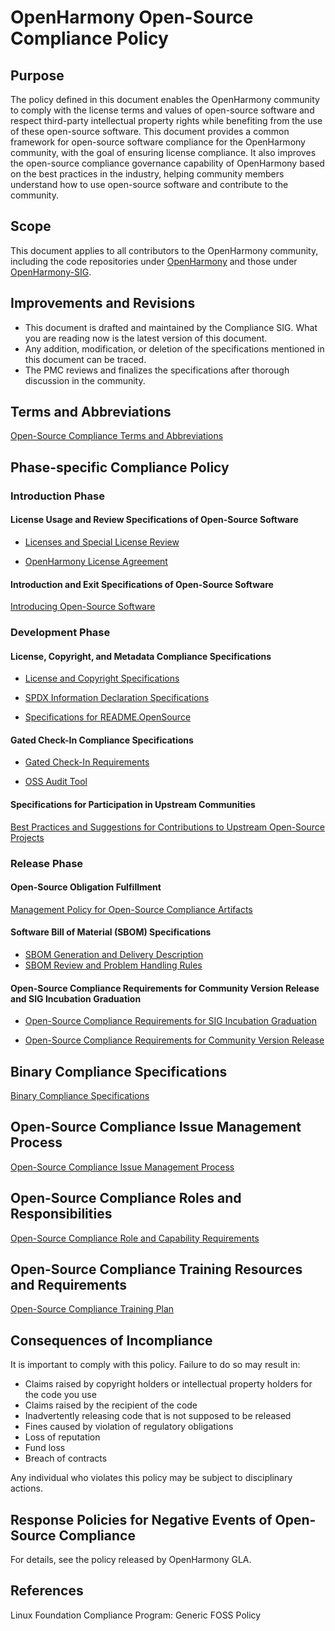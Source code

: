 # OpenHarmony Open-Source Compliance Policy

## Purpose

The policy defined in this document enables the OpenHarmony community to comply with the license terms and values of open-source software and respect third-party intellectual property rights while benefiting from the use of these open-source software. This document provides a common framework for open-source software compliance for the OpenHarmony community, with the goal of ensuring license compliance. It also improves the open-source compliance governance capability of OpenHarmony based on the best practices in the industry, helping community members understand how to use open-source software and contribute to the community.

## Scope

This document applies to all contributors to the OpenHarmony community, including the code repositories under [OpenHarmony](https://gitee.com/openharmony) and those under [OpenHarmony-SIG](https://gitee.com/openharmony-sig).

## Improvements and Revisions

- This document is drafted and maintained by the Compliance SIG. What you are reading now is the latest version of this document.
- Any addition, modification, or deletion of the specifications mentioned in this document can be traced.
- The PMC reviews and finalizes the specifications after thorough discussion in the community.


## Terms and Abbreviations

  [Open-Source Compliance Terms and Abbreviations]()

## Phase-specific Compliance Policy

### Introduction Phase

#### License Usage and Review Specifications of Open-Source Software

- [Licenses and Special License Review](licenses-and-special-license-review.md)

- [OpenHarmony License Agreement](https://gitee.com/openharmony#license-agreement)

#### Introduction and Exit Specifications of Open-Source Software

[Introducing Open-Source Software](introducing-open-source-software.md)


### Development Phase

#### License, Copyright, and Metadata Compliance Specifications

- [License and Copyright Specifications](license-and-copyright-specifications.md)

- [SPDX Information Declaration Specifications]()

- [Specifications for README.OpenSource](readme.opensource_design_specification_document_and_usage_guide.md)

#### Gated Check-In Compliance Specifications

- [Gated Check-In Requirements](https://gitee.com/openharmony/community/blob/master/sig/sig_qa/%E4%BB%A3%E7%A0%81%E9%97%A8%E7%A6%81%E8%A6%81%E6%B1%82.md#codecheck%E6%A3%80%E6%9F%A5)

- [OSS Audit Tool](https://gitee.com/openharmony-sig/tools_oat/blob/master/README.md)

#### Specifications for Participation in Upstream Communities

[Best Practices and Suggestions for Contributions to Upstream Open-Source Projects](best-practices-and-suggestions-for-contributions-to-upstream-open-source-projects.md)

### Release Phase

#### Open-Source Obligation Fulfillment

[Management Policy for Open-Source Compliance Artifacts](management-policy-for-open-source-compliance-artifacts.md)

#### Software Bill of Material (SBOM) Specifications

- [SBOM Generation and Delivery Description]()
- [SBOM Review and Problem Handling Rules]()

#### Open-Source Compliance Requirements for Community Version Release and SIG Incubation Graduation

- [Open-Source Compliance Requirements for SIG Incubation Graduation](https://gitee.com/openharmony/community/blob/master/sig/sig_qa/guidance_for_incubation_project_graduation.md#graduation-review-checklist)

- [Open-Source Compliance Requirements for Community Version Release](https://gitee.com/openharmony/community/blob/master/sig/sig_qa/%E7%89%88%E6%9C%AC%E8%B4%A8%E9%87%8F%E8%A6%81%E6%B1%82.md)


## Binary Compliance Specifications

[Binary Compliance Specifications]()

## Open-Source Compliance Issue Management Process

[Open-Source Compliance Issue Management Process](open-source-compliance-issue-management.md)

## Open-Source Compliance Roles and Responsibilities

[Open-Source Compliance Role and Capability Requirements](https://gitee.com/openharmony/community/blob/master/sig/sig_compliance/docs/%E5%BC%80%E6%BA%90%E5%90%88%E8%A7%84%E8%A7%92%E8%89%B2%E8%81%8C%E8%B4%A3%E5%8F%8A%E8%83%BD%E5%8A%9B%E8%A6%81%E6%B1%82.md)

## Open-Source Compliance Training Resources and Requirements

[Open-Source Compliance Training Plan](https://gitee.com/openharmony/community/blob/master/sig/sig_compliance/docs/%E5%BC%80%E6%BA%90%E5%90%88%E8%A7%84%E5%9F%B9%E8%AE%AD%E8%AE%A1%E5%88%92.md)

## Consequences of Incompliance

It is important to comply with this policy. Failure to do so may result in:
- Claims raised by copyright holders or intellectual property holders for the code you use
- Claims raised by the recipient of the code
- Inadvertently releasing code that is not supposed to be released
- Fines caused by violation of regulatory obligations
- Loss of reputation
- Fund loss
- Breach of contracts

Any individual who violates this policy may be subject to disciplinary actions.

## Response Policies for Negative Events of Open-Source Compliance
For details, see the policy released by OpenHarmony GLA.

## References

Linux Foundation Compliance Program: Generic FOSS Policy
